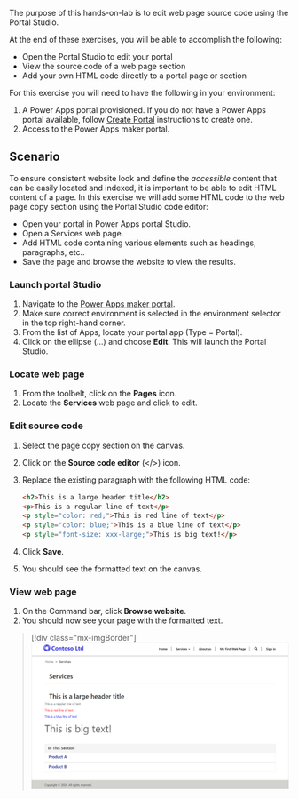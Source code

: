 The purpose of this hands-on-lab is to edit web page source code using the Portal Studio.

At the end of these exercises, you will be able to accomplish the following:

- Open the Portal Studio to edit your portal
- View the source code of a web page section
- Add your own HTML code directly to a portal page or section

For this exercise you will need to have the following in your environment:

1. A Power Apps portal provisioned. If you do not have a Power Apps portal available, follow [Create Portal](https://docs.microsoft.com/powerapps/maker/portals/create-portal/?azure-portal=true) instructions to create one.
1. Access to the Power Apps maker portal.

## Scenario

To ensure consistent website look and define the *accessible* content that can be easily located and indexed, it is important to be able to edit HTML content of a page. In this exercise we will add some HTML code to the web page copy section using the Portal Studio code editor:

- Open your portal in Power Apps portal Studio.
- Open a Services web page.
- Add HTML code containing various elements such as headings, paragraphs, etc..
- Save the page and browse the website to view the results.

### Launch portal Studio

1. Navigate to the [Power Apps maker portal](https://make.powerapps.com/?azure-portal=true).
1. Make sure correct environment is selected in the environment selector in the top right-hand corner.
1. From the list of Apps, locate your portal app (Type = Portal).
1. Click on the ellipse (...) and choose **Edit**.  This will launch the Portal Studio.

### Locate web page 
1. From the toolbelt, click on the **Pages** icon.
1. Locate the **Services** web page and click to edit.

### Edit source code
1. Select the page copy section on the canvas.
1. Click on the **Source code editor** (</>) icon.
1. Replace the existing paragraph with the following HTML code:

    ```html
    <h2>This is a large header title</h2>
    <p>This is a regular line of text</p>
    <p style="color: red;">This is red line of text</p>
    <p style="color: blue;">This is a blue line of text</p>
    <p style="font-size: xxx-large;">This is big text!</p>
    ```

1. Click **Save**.
1. You should see the formatted text on the canvas.

### View web page

1. On the Command bar, click **Browse website**.
1. You should now see your page with the formatted text.

> [!div class="mx-imgBorder"]
> [![Edit Source Code](../media/7-edit-source-code-ss.png)](../media/7-edit-source-code-ss.png#lightbox)